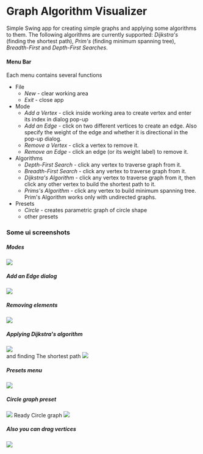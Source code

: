 # Graph Algorithm Visualizer

Simple Swing app for creating simple graphs and applying some algorithms to them.
The following algorithms are currently supported: *Dijkstra's* (finding the shortest path), *Prim's* (finding minimum spanning tree), *Breadth-First* and *Depth-First Searches*.

#### Menu Bar

Each menu contains several functions

- File
   - *New* - clear working area
   - *Exit* - close app
- Mode
   - *Add a Vertex* - click inside working area to create vertex and enter its index in dialog pop-up
   - *Add an Edge* - click on two different vertices to create an edge. Also specify the weight of the edge and whether it is directional in the pop-up dialog.
   - *Remove a Vertex* - click a vertex to remove it.
   - *Remove an Edge* - click an edge (or its weight label) to remove it.
- Algorithms
   - *Depth-First Search* - click any vertex to traverse graph from it.  
   - *Breadth-First Search* - click any vertex to traverse graph from it.  
   - *Dijkstra's Algorithm* - click any vertex to traverse graph from it, then click any other vertex to build the shortest path to it.  
   - *Prims's Algorithm* - click any vertex to build minimum spanning tree. Prim's Algorithm works only with undirected graphs.
- Presets
   - *Circle* - creates parametric graph of circle shape
   - other presets

### Some ui screenshots

##### Modes
![](images/modes.jpg?raw=true)

##### Add an Edge dialog
![](images/addEdge.jpg?raw=true)

##### Removing elements
![](images/removingElements.gif?raw=true)

##### Applying Dijkstra's algorithm
![](images/applyingDijkstra.gif?raw=true)<br>
and finding The shortest path
![](images/shortestPathDijkstra.gif?raw=true)

##### Presets menu
![](images/presets.jpg?raw=true)

##### Circle graph preset
![](images/circleGraph.jpg?raw=true)
 Ready Circle graph
![](images/readyCircleGraph.jpg?raw=true)

##### Also you can drag vertices
![](images/drag.gif?raw=true)
